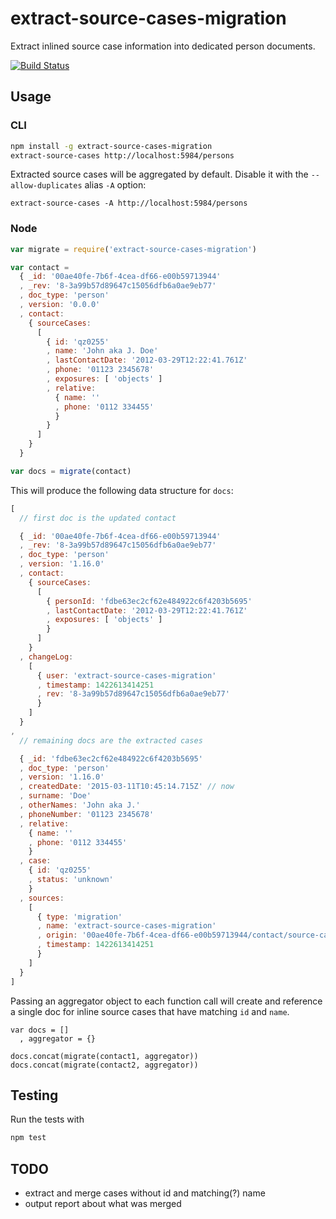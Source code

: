 extract-source-cases-migration
==============================

Extract inlined source case information into dedicated person documents.

[![Build Status](https://travis-ci.org/eHealthAfrica/extract-source-cases-migration.svg)](https://travis-ci.org/eHealthAfrica/extract-source-cases-migration)



Usage
-----

### CLI

```sh
npm install -g extract-source-cases-migration
extract-source-cases http://localhost:5984/persons
```

Extracted source cases will be aggregated by default. Disable it with the
`--allow-duplicates` alias `-A` option:
```
extract-source-cases -A http://localhost:5984/persons
```



### Node

```js
var migrate = require('extract-source-cases-migration')

var contact =
  { _id: '00ae40fe-7b6f-4cea-df66-e00b59713944'
  , _rev: '8-3a99b57d89647c15056dfb6a0ae9eb77'
  , doc_type: 'person'
  , version: '0.0.0'
  , contact:
    { sourceCases:
      [
        { id: 'qz0255'
        , name: 'John aka J. Doe'
        , lastContactDate: '2012-03-29T12:22:41.761Z'
        , phone: '01123 2345678'
        , exposures: [ 'objects' ]
        , relative:
          { name: ''
          , phone: '0112 334455'
          }
        }
      ]
    }
  }

var docs = migrate(contact)
```

This will produce the following data structure for `docs`:
```js
[
  // first doc is the updated contact

  { _id: '00ae40fe-7b6f-4cea-df66-e00b59713944'
  , _rev: '8-3a99b57d89647c15056dfb6a0ae9eb77'
  , doc_type: 'person'
  , version: '1.16.0'
  , contact:
    { sourceCases:
      [
        { personId: 'fdbe63ec2cf62e484922c6f4203b5695'
        , lastContactDate: '2012-03-29T12:22:41.761Z'
        , exposures: [ 'objects' ]
        }
      ]
    }
  , changeLog:
    [
      { user: 'extract-source-cases-migration'
      , timestamp: 1422613414251
      , rev: '8-3a99b57d89647c15056dfb6a0ae9eb77'
      }
    ]
  }
,
  // remaining docs are the extracted cases

  { _id: 'fdbe63ec2cf62e484922c6f4203b5695'
  , doc_type: 'person'
  , version: '1.16.0'
  , createdDate: '2015-03-11T10:45:14.715Z' // now
  , surname: 'Doe'
  , otherNames: 'John aka J.'
  , phoneNumber: '01123 2345678'
  , relative:
    { name: ''
    , phone: '0112 334455'
    }
  , case:
    { id: 'qz0255'
    , status: 'unknown'
    }
  , sources:
    [
      { type: 'migration'
      , name: 'extract-source-cases-migration'
      , origin: '00ae40fe-7b6f-4cea-df66-e00b59713944/contact/source-cases/0'
      , timestamp: 1422613414251
      }
    ]
  }
]
```

Passing an aggregator object to each function call will create and reference a
single doc for inline source cases that have matching `id` and `name`.
```
var docs = []
  , aggregator = {}

docs.concat(migrate(contact1, aggregator))
docs.concat(migrate(contact2, aggregator))
```



Testing
-------

Run the tests with
```sh
npm test
```


TODO
----

- extract and merge cases without id and matching(?) name
- output report about what was merged
